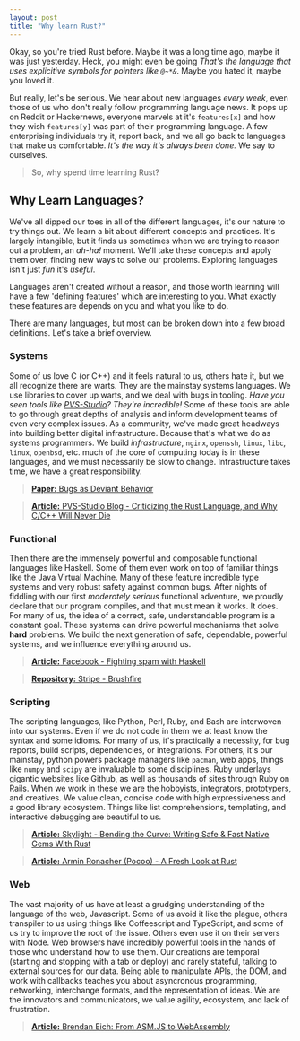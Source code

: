 ```yaml
---
layout: post
title: "Why learn Rust?"
---
```


Okay, so you're tried Rust before. Maybe it was a long time ago, maybe it was just yesterday. Heck, you might even be going *That's the language that uses explicitive symbols for pointers like `@~*&`*. Maybe you hated it, maybe you loved it.

But really, let's be serious. We hear about new languages *every week*, even those of us who don't really follow programming language news. It pops up on Reddit or Hackernews, everyone marvels at it's `features[x]` and how they wish `features[y]` was part of their programming language. A few enterprising individuals try it, report back, and we all go back to languages that make us comfortable. *It's the way it's always been done.* We say to ourselves.

> So, why spend time learning Rust?

## Why Learn Languages?

We've all dipped our toes in all of the different languages, it's our nature to try things out. We learn a bit about different concepts and practices. It's largely intangible, but it finds us sometimes when we are trying to reason out a problem, an *ah-ha!* moment. We'll take these concepts and apply them over, finding new ways to solve our problems. Exploring languages isn't just *fun* it's *useful*.

Languages aren't created without a reason, and those worth learning will have a few 'defining features' which are interesting to you. What exactly these features are depends on you and what you like to do.

There are many languages, but most can be broken down into a few broad definitions. Let's take a brief overview.

### Systems

Some of us love C (or C++) and it feels natural to us, others hate it, but we all recognize there are warts. They are the mainstay systems languages. We use libraries to cover up warts, and we deal with bugs in tooling. *Have you seen tools like [PVS-Studio](http://www.viva64.com/en/b/)? They're incredible!* Some of these tools are able to go through great depths of analysis and inform development teams of even very complex issues. As a community, we've made great headways into building better digital infrastructure. Because that's what we do as systems programmers. We build *infrastructure*, `nginx`, `openssh`, `linux`, `libc`, `linux`, `openbsd`, etc. much of the core of computing today is in these languages, and we must necessarily be slow to change. Infrastructure takes time, we have a great responsibility.

> [**Paper:** Bugs as Deviant Behavior](http://web.stanford.edu/~engler/deviant-sosp-01.pdf)

> [**Article:** PVS-Studio Blog - Criticizing the Rust Language, and Why C/C++ Will Never Die](http://www.viva64.com/en/b/0324/)

### Functional

Then there are the immensely powerful and composable functional languages like Haskell. Some of them even work on top of familiar things like the Java Virtual Machine. Many of these feature incredible type systems and very robust safety against common bugs. After nights of fiddling with our first *moderately serious* functional adventure, we proudly declare that our program compiles, and that must mean it works. It does. For many of us, the idea of a correct, safe, understandable program is a constant goal. These systems can drive powerful mechanisms that solve **hard** problems. We build the next generation of safe, dependable, powerful systems, and we influence everything around us.

> [**Article:** Facebook - Fighting spam with Haskell](https://code.facebook.com/posts/745068642270222/fighting-spam-with-haskell/)

> [**Repository:** Stripe - Brushfire](https://github.com/stripe/brushfire)

### Scripting

The scripting languages, like Python, Perl, Ruby, and Bash are interwoven into our systems. Even if we do not code in them we at least know the syntax and some idioms. For many of us, it's practically a necessity, for bug reports, build scripts, dependencies, or integrations. For others, it's our mainstay, python powers package managers like `pacman`, web apps, things like `numpy` and `scipy` are invaluable to some disciplines. Ruby underlays gigantic websites like Github, as well as thousands of sites through Ruby on Rails. When we work in these we are the hobbyists, integrators, prototypers, and creatives. We value clean, concise code with high expressiveness and a good library ecosystem. Things like list comprehensions, templating, and interactive debugging are beautiful to us.

> [**Article:** Skylight - Bending the Curve: Writing Safe & Fast Native Gems With Rust](http://blog.skylight.io/bending-the-curve-writing-safe-fast-native-gems-with-rust/)

> [**Article:** Armin Ronacher (Pocoo) - A Fresh Look at Rust](http://lucumr.pocoo.org/2014/10/1/a-fresh-look-at-rust/)

### Web

The vast majority of us have at least a grudging understanding of the language of the web, Javascript. Some of us avoid it like the plague, others transpiler to us using things like Coffeescript and TypeScript, and some of us try to improve the root of the issue. Others even use it on their servers with Node. Web browsers have incredibly powerful tools in the hands of those who understand how to use them. Our creations are temporal (starting and stopping with a tab or deploy) and rarely stateful, talking to external sources for our data. Being able to manipulate APIs, the DOM, and work with callbacks teaches you about asyncronous programming, networking, interchange formats, and the representation of ideas. We are the innovators and communicators, we value agility, ecosystem, and lack of frustration.

> [**Article:** Brendan Eich: From ASM.JS to WebAssembly](https://brendaneich.com/2015/06/from-asm-js-to-webassembly/)
